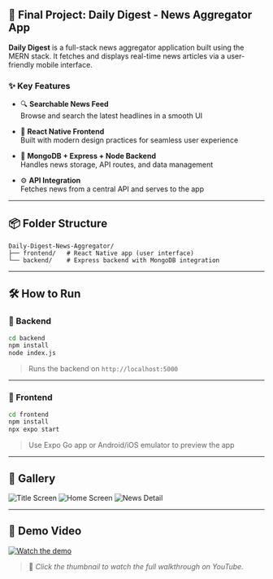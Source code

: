 ## 🚀 Final Project: Daily Digest - News Aggregator App

**Daily Digest** is a full-stack news aggregator application built using the MERN stack. It fetches and displays real-time news articles via a user-friendly mobile interface.

### ✨ Key Features

- 🔍 **Searchable News Feed**  
  Browse and search the latest headlines in a smooth UI

- 📱 **React Native Frontend**  
  Built with modern design practices for seamless user experience

- 📰 **MongoDB + Express + Node Backend**  
  Handles news storage, API routes, and data management

- ⚙️ **API Integration**  
  Fetches news from a central API and serves to the app

---

## 📦 Folder Structure

```
Daily-Digest-News-Aggregator/
├── frontend/   # React Native app (user interface)
└── backend/    # Express backend with MongoDB integration
```

---

## 🛠️ How to Run

### 📍 Backend

```bash
cd backend
npm install
node index.js
```

> Runs the backend on `http://localhost:5000`

---

### 📱 Frontend

```bash
cd frontend
npm install
npx expo start
```

> Use Expo Go app or Android/iOS emulator to preview the app

---

## 📸 Gallery

![Title Screen](assets/title.png)
![Home Screen](assets/home.png)
![News Detail](assets/news.png)

---

## 🎥 Demo Video

[![Watch the demo](assets/thumb.png)](https://youtube.com/shorts/8ydcAz4RDt4)

> 📌 *Click the thumbnail to watch the full walkthrough on YouTube.*
